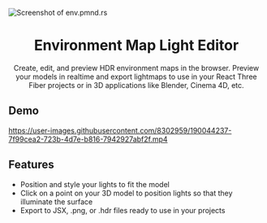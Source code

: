 ![Screenshot of env.pmnd.rs](https://user-images.githubusercontent.com/8302959/190043093-b3800a4b-2547-489b-9411-f694b0ab1f89.png)

<h1 align="center">Environment Map Light Editor</h1>
<p align="center">
  Create, edit, and preview HDR environment maps in the browser. Preview your models in realtime and export lightmaps to use in your React Three Fiber projects or in 3D applications like Blender, Cinema 4D, etc.
</p>

## Demo

https://user-images.githubusercontent.com/8302959/190044237-7f99cea2-723b-4d7e-b816-7942927abf2f.mp4

## Features

- Position and style your lights to fit the model
- Click on a point on your 3D model to position lights so that they illuminate the surface
- Export to JSX, .png, or .hdr files ready to use in your projects
